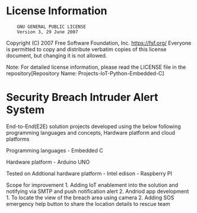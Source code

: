 # License Information
        GNU GENERAL PUBLIC LICENSE
        Version 3, 29 June 2007
Copyright (C) 2007 Free Software Foundation, Inc. 
https://fsf.org/ Everyone is permitted to copy and 
distribute verbatim copies of this license document, 
but changing it is not allowed.

Note: For detailed license information, 
please read the LICENSE file in the repository[Repository Name: Projects-IoT-Python-Embedded-C]


# Security Breach Intruder Alert System

End-to-End(E2E) solution projects developed using the below following programming languages and concepts, Hardware platform and cloud platforms

Programming languages
	- Embedded C

Hardware platform 
	- Arduino UNO
 
Tested on Addtional hardware platform
	- Intel edison
	- Raspberry PI

Scope for improvement
	1. Adding IoT enablement into the solution and notifying via SMTP and push notification alert
	2. Andriod app development
		1. To locate the view of the breach area using camera
		2. Adding SOS emergency help button to share the location details to rescue team
